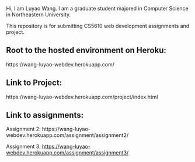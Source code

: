 Hi, I am Luyao Wang.
I am a graduate student majored in Computer Science in Northeastern University.

This repository is for submitting CS5610 web development assignments and project.

<h2>Root to the hosted environment on Heroku:</h2> 
https://wang-luyao-webdev.herokuapp.com/

<h2>Link to Project:</h2>
https://wang-luyao-webdev.herokuapp.com/project/index.html

<h2>Link to assignments:</h2>
Assignment 2:
https://wang-luyao-webdev.herokuapp.com/assignment/assignment2/

Assignment 3:
https://wang-luyao-webdev.herokuapp.com/assignment/assignment3/

